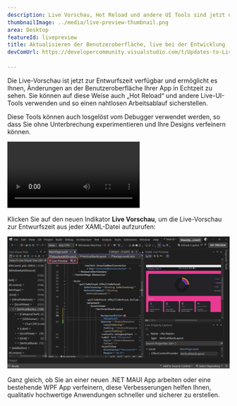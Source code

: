 ```yaml
---
description: Live Vorschau, Hot Reload und andere UI Tools sind jetzt direkt bei der Entwicklung verfügbar.
thumbnailImage: ../media/live-preview-thumbnail.png
area: Desktop
featureId: livepreview
title: Aktualisieren der Benutzeroberfläche, live bei der Entwicklung
devComUrl: https://developercommunity.visualstudio.com/t/Updates-to-Live-Preview-Hot-Reload-and/10846679

---
```



Die Live-Vorschau ist jetzt zur Entwurfszeit verfügbar und ermöglicht es Ihnen, Änderungen an der Benutzeroberfläche Ihrer App in Echtzeit zu sehen. Sie können auf diese Weise auch „Hot Reload“ und andere Live-UI-Tools verwenden und so einen nahtlosen Arbeitsablauf sicherstellen.

Diese Tools können auch losgelöst vom Debugger verwendet werden, so dass Sie ohne Unterbrechung experimentieren und Ihre Designs verfeinern können.

![Live Vorschau Demo](../media/live-preview.mp4)

Klicken Sie auf den neuen Indikator **Live Vorschau**, um die Live-Vorschau zur Entwurfszeit aus jeder XAML-Datei aufzurufen:

![Live Vorschau Screenshot](../media/live-preview.png)

Ganz gleich, ob Sie an einer neuen .NET MAUI App arbeiten oder eine bestehende WPF App verfeinern, diese Verbesserungen helfen Ihnen, qualitativ hochwertige Anwendungen schneller und sicherer zu erstellen.
